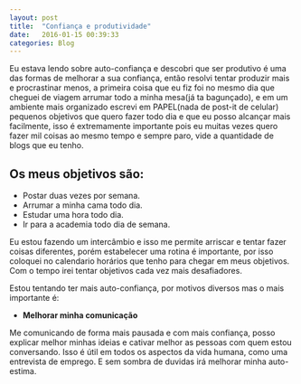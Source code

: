 ```yaml
---
layout: post
title:  "Confiança e produtividade"
date:   2016-01-15 00:39:33
categories: Blog
---
```

Eu estava lendo sobre auto-confiança e descobri que ser produtivo é uma das formas de melhorar a sua confiança,
então resolvi tentar produzir mais e procrastinar menos, a primeira coisa que eu fiz foi no mesmo dia que cheguei de viagem arrumar todo a minha mesa(já ta bagunçado), e em um ambiente mais organizado escrevi em PAPEL(nada de post-it de celular) pequenos objetivos que quero fazer todo dia e que eu posso alcançar mais facilmente, isso é extremamente importante pois eu muitas vezes quero fazer mil coisas ao mesmo tempo e sempre paro, vide a quantidade de blogs que eu tenho.

Os meus objetivos são:
----------------------

* Postar duas vezes por semana.
* Arrumar a minha cama todo dia.
* Estudar uma hora todo dia.
* Ir para a academia todo dia de semana.

Eu estou fazendo um intercâmbio e isso me permite arriscar e tentar fazer coisas diferentes, porém estabelecer uma rotina
é importante, por isso coloquei no calendario horários que tenho para chegar em meus objetivos. Com o tempo irei tentar
objetivos cada vez mais desafiadores.

Estou tentando ter mais auto-confiança, por motivos diversos mas o mais importante é:

* __Melhorar minha comunicação__

Me comunicando de forma mais pausada e com mais confiança, posso explicar melhor minhas ideias e cativar melhor as pessoas
com quem estou conversando. Isso é útil em todos os aspectos da vida humana, como uma entrevista de emprego. E sem sombra de duvidas irá melhorar minha auto-estima.
